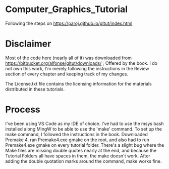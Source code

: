 # Computer_Graphics_Tutorial
Following the steps on https://paroj.github.io/gltut/index.html

# Disclaimer
Most of the code here (nearly all of it) was downloaded from https://bitbucket.org/alfonse/gltut/downloads/ ; Offered by the book. I do not own this work, I'm merely following the instructions in the Review section of every chapter and keeping track of my changes.

The License.txt file contains the licensing information for the materials distributed in these tutorials.

# Process

I've been using VS Code as my IDE of choice. 
I've had to use the msys bash installed along MingW to be able to use the 'make' command. 
To set up the make command, I followed the instructions in the book. Downloaded Premake 4, ran Premake4.exe gmake on the root, and also had to run Premake4.exe gmake on every tutorial folder. There's a slight bug where the Make files are missing double quotes nearly at the end, and because the Tutorial Folders all have spaces in them, the make doesn't work. After adding the double quotation marks around the command, make works fine.
